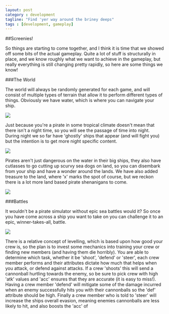 ```yaml
---
layout: post
category : development
tagline: "Find 'yer way around the briney deeps"
tags : [development, gameplay]
---
```


##Screenies!

So things are starting to come together, and I think it is time that we showed off some bits of the actual gameplay. Quite a lot of stuff is structurally in place, and we know roughly what we want to achieve in the gameplay, but really everything is still changing pretty rapidly, so here are some things we know!

###The World

The world will always be randomly generated for each game, and will consist of multiple types of terrain that allow it to perform different types of things. Obviously we have water, which is where you can navigate your ship.

<img src="/assets/screens_july/world_map.png" class="img-responsive" />

Just because you're a pirate in some tropical climate doesn't mean that there isn't a night time, so you will see the passage of time into night. During night we so far have 'ghostly' ships that appear (and will fight you) but the intention is to get more night specific content.

<img src="/assets/screens_july/world_map_night.png" class="img-responsive" />

Pirates aren't just dangerous on the water in their big ships, they also have cutlasses to go cutting up scurvy sea dogs on land, so you can disembark from your ship and have a wonder around the lands. We have also added treasure to the land, where 'x' marks the spot of course, but we reckon there is a lot more land based pirate shenanigans to come.

<img src="/assets/screens_july/world_map_disembarked.png" class="img-responsive" />

###Battles

It wouldn't be a pirate simulator without epic sea battles would it? So once you have come across a ship you want to take on you can challenge it to an epic, winner-takes-all, battle.

<img src="/assets/screens_july/battle.png" class="img-responsive" />

There is a relative concept of levelling, which is based upon how good your crew is, so the plan is to invest some mechanics into training your crew or finding new members (and having them die horribly). You are able to determine which task, whether it be 'shoot', 'defend' or 'steer', each crew member performs and their attributes dictate how much that helps when you attack, or defend against attacks. If a crew 'shoots' this will send a cannonball hurtling towards the enemy, so be sure to pick crew with high 'atk' values and 'acc' ensures that they are accurate (it is easy to miss!). Having a crew member 'defend' will mitigate some of the damage incurred when an enemy successfully hits you with their cannonballs so the 'def' attribute should be high. Finally a crew member who is told to 'steer' will increase the ships overall evasion, meaning enemies cannonballs are less likely to hit, and also boosts the 'acc' of 
